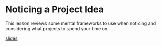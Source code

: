 # Noticing a Project Idea
This lesson reviews some mental frameworks to use when noticing and considering what projects to spend your time on.

[slides](https://dpi-we.github.io/sdf-noticing-a-project-idea)
